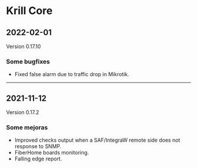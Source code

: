 # Krill Core

## 2022-02-01
Version 0.17.10

### Some bugfixes

<ul><li>Fixed false alarm due to traffic drop in Mikrotik.</li></ul>

---

## 2021-11-12
Version 0.17.2

### Some mejoras

<ul><li>Improved checks output when a SAF/IntegraW remote side does not response to SNMP.</li><li>FiberHome boards monitoring.</li><li>Falling edge report.</li></ul>

